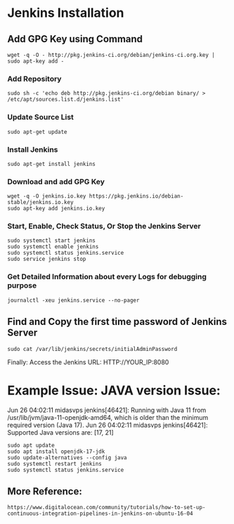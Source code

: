 # Jenkins Installation
## Add GPG Key using Command
```
wget -q -O - http://pkg.jenkins-ci.org/debian/jenkins-ci.org.key | sudo apt-key add -
```
### Add Repository
```
sudo sh -c 'echo deb http://pkg.jenkins-ci.org/debian binary/ > /etc/apt/sources.list.d/jenkins.list'
```
### Update Source List
```
sudo apt-get update
```
### Install Jenkins
```
sudo apt-get install jenkins
```
### Download and add GPG Key
```
wget -q -O jenkins.io.key https://pkg.jenkins.io/debian-stable/jenkins.io.key
sudo apt-key add jenkins.io.key
```
### Start, Enable, Check Status, Or Stop the Jenkins Server
```
sudo systemctl start jenkins
sudo systemctl enable jenkins
sudo systemctl status jenkins.service
sudo service jenkins stop
```
### Get Detailed Information about every Logs for debugging purpose
```
journalctl -xeu jenkins.service --no-pager
```
## Find and Copy the first time password of Jenkins Server
```
sudo cat /var/lib/jenkins/secrets/initialAdminPassword
```
Finally: Access the Jenkins URL: HTTP://YOUR_IP:8080

# Example Issue: JAVA version Issue: 
Jun 26 04:02:11 midasvps jenkins[46421]: Running with Java 11 from /usr/lib/jvm/java-11-openjdk-amd64, which is older than the minimum required version (Java 17).
Jun 26 04:02:11 midasvps jenkins[46421]: Supported Java versions are: [17, 21]
```
sudo apt update
sudo apt install openjdk-17-jdk
sudo update-alternatives --config java
sudo systemctl restart jenkins
sudo systemctl status jenkins.service
```

## More Reference:
```
https://www.digitalocean.com/community/tutorials/how-to-set-up-continuous-integration-pipelines-in-jenkins-on-ubuntu-16-04
```
